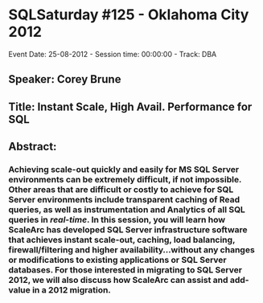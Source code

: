 # SQLSaturday #125 - Oklahoma City 2012
Event Date: 25-08-2012 - Session time: 00:00:00 - Track: DBA
## Speaker: Corey Brune
## Title: Instant Scale, High Avail.  Performance for SQL
## Abstract:
### Achieving scale-out quickly and easily for MS SQL Server environments can be extremely difficult, if not impossible.  Other areas that are difficult or costly to achieve for SQL Server environments include transparent caching of Read queries, as well as instrumentation and Analytics of all SQL queries in *real-time*.  In this session, you will learn how ScaleArc has developed SQL Server infrastructure software that achieves instant scale-out, caching, load balancing, firewall/filtering and higher availability…without any changes or modifications to existing applications or SQL Server databases.  For those interested in migrating to SQL Server 2012, we will also discuss how ScaleArc can assist and add-value in a 2012 migration.
